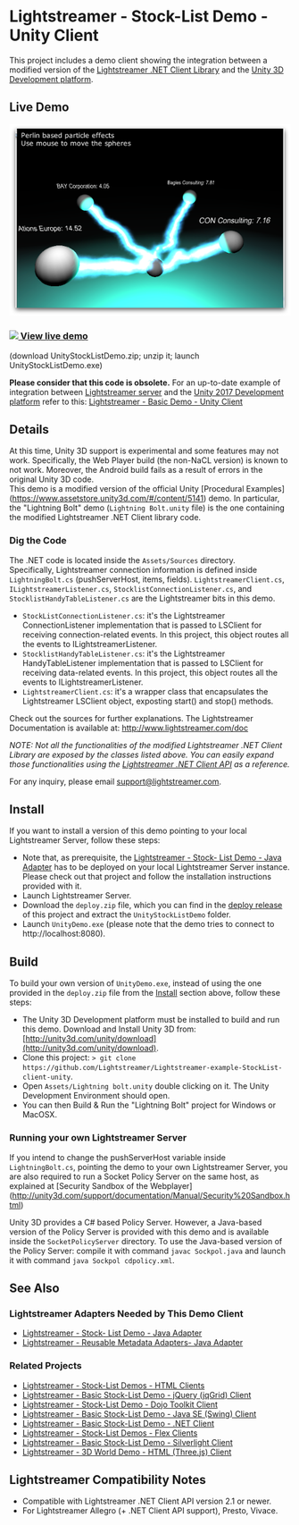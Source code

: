 # Lightstreamer - Stock-List Demo - Unity Client

<!-- START DESCRIPTION lightstreamer-example-stocklist-client-unity -->

This project includes a demo client showing the integration between a modified version of the [Lightstreamer .NET Client Library](http://www.lightstreamer.com/docs/client_dotnet_api/frames.html) and the [Unity 3D Development platform](http://unity3d.com/).<br>

## Live Demo

[![Demo ScreenShot](screen_unity_large.png)](http://demos.lightstreamer.com/UnityDemo/UnityStockListDemo.zip)<br>
### [![](http://demos.lightstreamer.com/site/img/play.png) View live demo](http://demos.lightstreamer.com/UnityDemo/UnityStockListDemo.zip)<br>
(download UnityStockListDemo.zip; unzip it; launch UnityStockListDemo.exe)

<b>Please consider that this code is obsolete.</b> For an up-to-date example of integration between [Lightstreamer server](https://www.lightstreamer.com/) and the [Unity 2017 Development platform](https://unity3d.com/) refer to this: [Lightstreamer - Basic Demo - Unity Client](https://github.com/Lightstreamer/Lightstreamer-example-basic2-client-unity)

## Details

At this time, Unity 3D support is experimental and some features may not work. Specifically, the Web Player build (the non-NaCL version) is known to not work. Moreover, the Android build fails as a result of errors in the original Unity 3D code.<br>
This demo is a modified version of the official Unity [Procedural Examples] (https://www.assetstore.unity3d.com/#/content/5141) demo. In particular, the "Lightning Bolt" demo (`Lightning Bolt.unity` file) is the one containing the modified Lightstreamer .NET Client library code.

### Dig the Code

The .NET code is located inside the `Assets/Sources` directory.<br>
Specifically, Lightstreamer connection information is defined inside `LightningBolt.cs` (pushServerHost, items, fields).
`LightstreamerClient.cs`, `ILightstreamerListener.cs`, `StocklistConnectionListener.cs`, and `StocklistHandyTableListener.cs` are the Lightstreamer bits in this demo.

* `StockListConnectionListener.cs`: it's the Lightstreamer ConnectionListener implementation that is passed to LSClient for receiving connection-related events. In this project, this object routes all the events to ILightstreamerListener.
* `StocklistHandyTableListener.cs`: it's the Lightstreamer HandyTableListener implementation that is passed to LSClient for receiving data-related events. In this project, this object routes all the events to ILightstreamerListener.
* `LightstreamerClient.cs`: it's a wrapper class that encapsulates the Lightstreamer LSClient object, exposting start() and stop() methods.

Check out the sources for further explanations. The Lightstreamer Documentation is available at: http://www.lightstreamer.com/doc<br>

<i>NOTE: Not all the functionalities of the modified Lightstreamer .NET Client Library are exposed by the classes listed above. You can easily expand those functionalities using the [Lightstreamer .NET Client API](http://www.lightstreamer.com/docs/client_dotnet_api/frames.html) as a reference. </i>

For any inquiry, please email support@lightstreamer.com.

<!-- END DESCRIPTION lightstreamer-example-stocklist-client-unity -->

## Install

If you want to install a version of this demo pointing to your local Lightstreamer Server, follow these steps:

* Note that, as prerequisite, the [Lightstreamer - Stock- List Demo - Java Adapter](https://github.com/Lightstreamer/Lightstreamer-example-Stocklist-adapter-java) has to be deployed on your local Lightstreamer Server instance. Please check out that project and follow the installation instructions provided with it.
* Launch Lightstreamer Server.
* Download the `deploy.zip` file, which you can find in the [deploy release](https://github.com/Lightstreamer/Lightstreamer-example-StockList-client-unity/releases) of this project and extract the `UnityStockListDemo` folder.
* Launch `UnityDemo.exe` (please note that the demo tries to connect to http://localhost:8080).

## Build

To build your own version of `UnityDemo.exe`, instead of using the one provided in the `deploy.zip` file from the [Install](https://github.com/Lightstreamer/Lightstreamer-example-StockList-client-unity#install) section above, follow these steps:

* The Unity 3D Development platform must be installed to build and run this demo. Download and Install Unity 3D from: [http://unity3d.com/unity/download](http://unity3d.com/unity/download).
* Clone this project: `> git clone https://github.com/Lightstreamer/Lightstreamer-example-StockList-client-unity`.
* Open `Assets/Lightning bolt.unity` double clicking on it. The Unity Development Environment should open.
* You can then Build & Run the "Lightning Bolt" project for Windows or MacOSX.

### Running your own Lightstreamer Server

If you intend to change the pushServerHost variable inside `LightningBolt.cs`, pointing the demo to your own Lightstreamer Server, you are also required to run a Socket Policy Server on the same host, as explained at [Security Sandbox of the Webplayer] (http://unity3d.com/support/documentation/Manual/Security%20Sandbox.html)

Unity 3D provides a C# based Policy Server. However, a Java-based version of the Policy Server is provided with this demo and is available inside the `SocketPolicyServer` directory.
To use the Java-based version of the Policy Server: compile it with command `javac Sockpol.java` and launch it with command `java Sockpol cdpolicy.xml`.

## See Also

### Lightstreamer Adapters Needed by This Demo Client

<!-- START RELATED_ENTRIES -->
* [Lightstreamer - Stock- List Demo - Java Adapter](https://github.com/Lightstreamer/Lightstreamer-example-Stocklist-adapter-java)
* [Lightstreamer - Reusable Metadata Adapters- Java Adapter](https://github.com/Lightstreamer/Lightstreamer-example-ReusableMetadata-adapter-java)

<!-- END RELATED_ENTRIES -->

### Related Projects

* [Lightstreamer - Stock-List Demos - HTML Clients](https://github.com/Lightstreamer/Lightstreamer-example-Stocklist-client-javascript)
* [Lightstreamer - Basic Stock-List Demo - jQuery (jqGrid) Client](https://github.com/Lightstreamer/Lightstreamer-example-StockList-client-jquery)
* [Lightstreamer - Stock-List Demo - Dojo Toolkit Client](https://github.com/Lightstreamer/Lightstreamer-example-StockList-client-dojo)
* [Lightstreamer - Basic Stock-List Demo - Java SE (Swing) Client](https://github.com/Lightstreamer/Lightstreamer-example-StockList-client-java)
* [Lightstreamer - Basic Stock-List Demo - .NET Client](https://github.com/Lightstreamer/Lightstreamer-example-StockList-client-dotnet)
* [Lightstreamer - Stock-List Demos - Flex Clients](https://github.com/Lightstreamer/Lightstreamer-example-StockList-client-flex)
* [Lightstreamer - Basic Stock-List Demo - Silverlight Client](https://github.com/Lightstreamer/Lightstreamer-example-StockList-client-silverlight)
* [Lightstreamer - 3D World Demo - HTML (Three.js) Client](https://github.com/Lightstreamer/Lightstreamer-example-3DWorld-client-javascript)

## Lightstreamer Compatibility Notes

* Compatible with Lightstreamer .NET Client API version 2.1 or newer.
* For Lightstreamer Allegro (+ .NET Client API support), Presto, Vivace.
